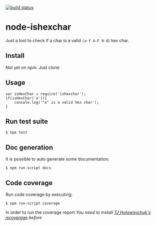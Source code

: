 [![build status](https://api.travis-ci.org/d3media/node-ishexchar.png)](http://travis-ci.org/d3media/node-ishexchar)

node-ishexchar
==============

Just a tool to check if a char is a valid `(a-f A-F 0-9`) hex char. 

## Install

Not yet on npm. Just clone

## Usage

	var isHexChar = require('ishexchar');
	if(isHexChar('a')){
		console.log('"a" is a valid hex char');
	}


## Run test suite 

	$ npm test

## Doc generation

It is possible to auto generate some documentation:

	$ npm run-script docs

## Code coverage

Run code coverage by executing:

	$ npm run-script coverage

In order to run the coverage report *You need to install [TJ Holowaychuk's jscoverage](https://github.com/visionmedia/node-jscoverage) before*
